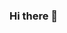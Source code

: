 ### Hi there 👋

<!--
**eylenkim/eylenkim** is a ✨ _special_ ✨ repository because its `README.md` (this file) appears on your GitHub profile.

[![Eylen's GitHub stats](https://github-readme-stats.vercel.app/api?username=eylenkim)](https://github.com/anuraghazra/github-readme-stats)

Here are some ideas to get you started:

- 🔭 I’m currently working on ...
- 🌱 I’m currently learning ...
- 👯 I’m looking to collaborate on ...
- 🤔 I’m looking for help with ...
- 💬 Ask me about ...
- 📫 How to reach me: ...
- 😄 Pronouns: ...
- ⚡ Fun fact: ...
-->
